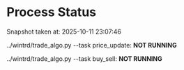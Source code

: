 # Process Status

Snapshot taken at: 2025-10-11 23:07:46

../wintrd/trade_algo.py --task price_update: **NOT RUNNING**

../wintrd/trade_algo.py --task buy_sell: **NOT RUNNING**

